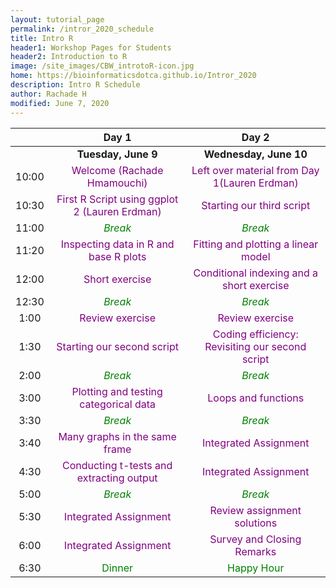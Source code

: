 ```yaml
---
layout: tutorial_page
permalink: /intror_2020_schedule
title: Intro R
header1: Workshop Pages for Students
header2: Introduction to R
image: /site_images/CBW_introtoR-icon.jpg
home: https://bioinformaticsdotca.github.io/Intror_2020
description: Intro R Schedule
author: Rachade H
modified: June 7, 2020
---
```


| | **Day 1** | **Day 2** |    
| :---:| :---: | :---: |    
| | **Tuesday, June 9** | **Wednesday, June 10** |  
| 10:00 |	<font color="purple">Welcome (Rachade Hmamouchi)</font> |	<font color="purple">Left over material from Day 1(Lauren Erdman)</font> |
| 10:30 |	<font color="purple">First R Script using ggplot 2 (Lauren Erdman)</font>	|	<font color="purple">Starting our third script</font> |  
| 11:00 |	<font color="green">*Break*</font> |	<font color="green">*Break*</font> |  
| 11:20 |	<font color="purple">Inspecting data in R  and base R plots</font>	|	<font color="purple">Fitting and plotting a linear model</font> |  
| 12:00 |	<font color="purple">Short exercise</font>	|	<font color="purple">Conditional indexing and a short exercise</font> |  
| 12:30 |	<font color="green">*Break*</font> |	<font color="green">*Break*</font> |
| 1:00 |	<font color="purple">Review exercise</font>	|	<font color="purple">Review exercise</font> |  
| 1:30 |	<font color="purple">Starting our second script</font>	|	<font color="purple">Coding efficiency: Revisiting our second script</font> |  
| 2:00 |  <font color="green">*Break*</font> |<font color="green">*Break*</font> | 
| 3:00 |	<font color="purple">Plotting and testing categorical data</font>	|	<font color="purple">Loops and functions</font> |  
| 3:30 |	<font color="green">*Break*</font> |	<font color="green">*Break*</font> |  
| 3:40 |	<font color="purple">Many graphs in the same frame</font>	|	<font color="purple">Integrated Assignment</font> |  
| 4:30 |	<font color="purple">Conducting t-tests and extracting output</font>	|	<font color="purple">Integrated Assignment</font> |  
| 5:00 |	<font color="green">*Break*</font> |	<font color="green">*Break*</font> |  
| 5:30 |	<font color="purple">Integrated Assignment</font>	|	<font color="purple">Review assignment solutions</font> |  
| 6:00 |	<font color="purple">Integrated Assignment</font>	|	<font color="purple">	Survey and Closing Remarks</font> |  
| 6:30 |	<font color="green">Dinner</font>	|	<font color="green">	Happy Hour</font> |  
